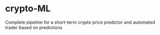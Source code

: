 # crypto-ML
Complete pipeline for a short-term crypto price predictor and automated trader based on predictions
